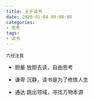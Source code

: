 ```yaml
---
title: 关于读书
date: 2020-01-04 00:00:00
categories: 
- 思考
tags:
- 读书
---
```


```
六经注我
```

- 胆量 放胆去读，自由思考

- 谦卑 沉静，读书是为了修炼人生

- 通达 跳出领域，寻找万物本源